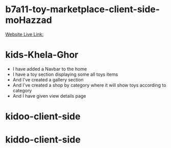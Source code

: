# b7a11-toy-marketplace-client-side-moHazzad
[Website Live Link: ](https://kidoo-b3ec2.web.app/)

# kids-Khela-Ghor
- I have added a Navbar to the home 
- I have a toy section displaying some all toys items
- And I've created a gallery section
- And I've created a shop by category where it will show toys according to category
- And I have given view details page

# kidoo-client-side
# kiddo-client-side
